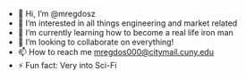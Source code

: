 - 👋 Hi, I’m @mregdosz
- 👀 I’m interested in all things engineering and market related
- 🌱 I’m currently learning how to become a real life iron man 
- 💞️ I’m looking to collaborate on everything!
- 📫 How to reach me mregdos000@citymail.cuny.edu  
- ⚡ Fun fact: Very into Sci-Fi

<!---
mregdosz/mregdosz is a ✨ special ✨ repository because its `README.md` (this file) appears on your GitHub profile.
You can click the Preview link to take a look at your changes.
--->
